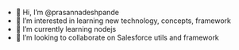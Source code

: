 - 👋 Hi, I’m @prasannadeshpande
- 👀 I’m interested in learning new technology, concepts, framework
- 🌱 I’m currently learning nodejs
- 💞️ I’m looking to collaborate on Salesforce utils and framework


<!---
- 📫 How to reach me ...
prasannadeshpande/prasannadeshpande is a ✨ special ✨ repository because its `README.md` (this file) appears on your GitHub profile.
You can click the Preview link to take a look at your changes.
--->
